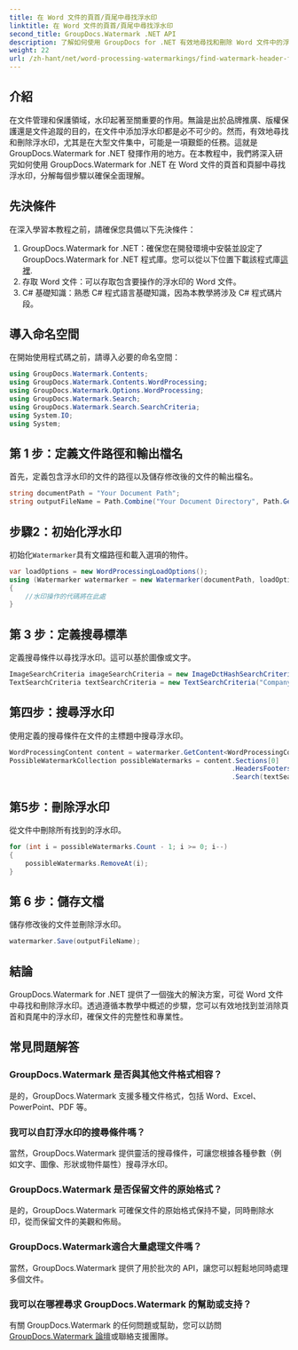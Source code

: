 ```yaml
---
title: 在 Word 文件的頁首/頁尾中尋找浮水印
linktitle: 在 Word 文件的頁首/頁尾中尋找浮水印
second_title: GroupDocs.Watermark .NET API
description: 了解如何使用 GroupDocs for .NET 有效地尋找和刪除 Word 文件中的浮水印，確保文件的完整性和專業性。
weight: 22
url: /zh-hant/net/word-processing-watermarkings/find-watermark-header-footer-word-docs/
---
```

## 介紹
在文件管理和保護領域，水印起著至關重要的作用。無論是出於品牌推廣、版權保護還是文件追蹤的目的，在文件中添加浮水印都是必不可少的。然而，有效地尋找和刪除浮水印，尤其是在大型文件集中，可能是一項艱鉅的任務。這就是 GroupDocs.Watermark for .NET 發揮作用的地方。在本教程中，我們將深入研究如何使用 GroupDocs.Watermark for .NET 在 Word 文件的頁首和頁腳中尋找浮水印，分解每個步驟以確保全面理解。
## 先決條件
在深入學習本教程之前，請確保您具備以下先決條件：
1. GroupDocs.Watermark for .NET：確保您在開發環境中安裝並設定了 GroupDocs.Watermark for .NET 程式庫。您可以從以下位置下載該程式庫[這裡](https://releases.groupdocs.com/Watermark/net/).
2. 存取 Word 文件：可以存取包含要操作的浮水印的 Word 文件。
3. C# 基礎知識：熟悉 C# 程式語言基礎知識，因為本教學將涉及 C# 程式碼片段。
## 導入命名空間
在開始使用程式碼之前，請導入必要的命名空間：
```csharp
using GroupDocs.Watermark.Contents;
using GroupDocs.Watermark.Contents.WordProcessing;
using GroupDocs.Watermark.Options.WordProcessing;
using GroupDocs.Watermark.Search;
using GroupDocs.Watermark.Search.SearchCriteria;
using System.IO;
using System;
```
## 第 1 步：定義文件路徑和輸出檔名
首先，定義包含浮水印的文件的路徑以及儲存修改後的文件的輸出檔名。
```csharp
string documentPath = "Your Document Path";
string outputFileName = Path.Combine("Your Document Directory", Path.GetFileName(documentPath));
```
## 步驟2：初始化浮水印
初始化`Watermarker`具有文檔路徑和載入選項的物件。
```csharp
var loadOptions = new WordProcessingLoadOptions();
using (Watermarker watermarker = new Watermarker(documentPath, loadOptions))
{
    //水印操作的代碼將在此處
}
```
## 第 3 步：定義搜尋標準
定義搜尋條件以尋找浮水印。這可以基於圖像或文字。
```csharp
ImageSearchCriteria imageSearchCriteria = new ImageDctHashSearchCriteria(Constants.LogoPng);
TextSearchCriteria textSearchCriteria = new TextSearchCriteria("Company Name");
```
## 第四步：搜尋浮水印
使用定義的搜尋條件在文件的主標題中搜尋浮水印。
```csharp
WordProcessingContent content = watermarker.GetContent<WordProcessingContent>();
PossibleWatermarkCollection possibleWatermarks = content.Sections[0]
                                                        .HeadersFooters[OfficeHeaderFooterType.HeaderPrimary]
                                                        .Search(textSearchCriteria.Or(imageSearchCriteria));
```
## 第5步：刪除浮水印
從文件中刪除所有找到的浮水印。
```csharp
for (int i = possibleWatermarks.Count - 1; i >= 0; i--)
{
    possibleWatermarks.RemoveAt(i);
}
```
## 第 6 步：儲存文檔
儲存修改後的文件並刪除浮水印。
```csharp
watermarker.Save(outputFileName);
```

## 結論
GroupDocs.Watermark for .NET 提供了一個強大的解決方案，可從 Word 文件中尋找和刪除浮水印。透過遵循本教學中概述的步驟，您可以有效地找到並消除頁首和頁尾中的浮水印，確保文件的完整性和專業性。
## 常見問題解答
### GroupDocs.Watermark 是否與其他文件格式相容？
是的，GroupDocs.Watermark 支援多種文件格式，包括 Word、Excel、PowerPoint、PDF 等。
### 我可以自訂浮水印的搜尋條件嗎？
當然，GroupDocs.Watermark 提供靈活的搜尋條件，可讓您根據各種參數（例如文字、圖像、形狀或物件屬性）搜尋浮水印。
### GroupDocs.Watermark 是否保留文件的原始格式？
是的，GroupDocs.Watermark 可確保文件的原始格式保持不變，同時刪除水印，從而保留文件的美觀和佈局。
### GroupDocs.Watermark適合大量處理文件嗎？
當然，GroupDocs.Watermark 提供了用於批次的 API，讓您可以輕鬆地同時處理多個文件。
### 我可以在哪裡尋求 GroupDocs.Watermark 的幫助或支持？
有關 GroupDocs.Watermark 的任何問題或幫助，您可以訪問[GroupDocs.Watermark 論壇](https://forum.groupdocs.com/c/watermark/19)或聯絡支援團隊。